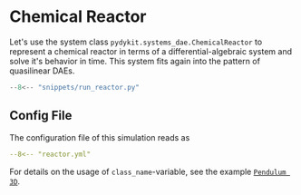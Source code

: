 # Chemical Reactor

Let's use the system class `pydykit.systems_dae.ChemicalReactor`
to represent a chemical reactor in terms of a differential-algebraic system and solve it's behavior in time.
This system fits again into the pattern of quasilinear DAEs.
<!-- TODO: insert link -->

```python exec="true" source="tabbed-right"
--8<-- "snippets/run_reactor.py"
```

## Config File

The configuration file of this simulation reads as

```yaml
--8<-- "reactor.yml"
```

For details on the usage of `class_name`-variable, see the example [`Pendulum 3D`](./pendulum_3d.md).
